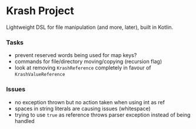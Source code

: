 Krash Project
=============

Lightweight DSL for file manipulation (and more, later), built in Kotlin.

### Tasks

 - prevent reserved words being used for map keys?
 - commands for file/directory moving/copying (recursion flag)
 - look at removing `KrashReference` completely in favour of `KrashValueReference`

### Issues

 - no exception thrown but no action taken when using int as ref
 - spaces in string literals are causing issues (whitespace)
 - trying to use `true` as reference throws parser exception instead of being handled
